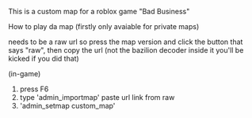 This is a custom map for a roblox game "Bad Business"

How to play da map (firstly only avaiable for private maps)

needs to be a raw url so press the map version and click the button that says "raw", then copy the url (not the bazilion decoder inside it you'll be kicked if you did that)

(in-game)
1. press F6
2. type 'admin_importmap' paste url link from raw
3. 'admin_setmap custom_map'
